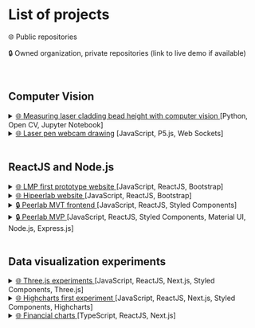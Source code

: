 # List of projects

🌐 Public repositories

🔒 Owned organization, private repositories (link to live demo if available)

<br/>

## Computer Vision

<details>
  
  <summary><a href="https://github.com/amaralc/projeto-visao-computacional">🌐 Measuring laser cladding bead height with computer vision </a>[Python, Open CV, Jupyter Notebook]</summary>

  Description: Create 3D profiles of metal beads by measuring bead heights using classical computer vision algorithms to analyse images.

  <img src="https://raw.githubusercontent.com/amaralc/projeto-visao-computacional/master/doc/summary.png"/>

</details>

<details>
  
  <summary><a href="https://github.com/amaralc/laser-pen">🌐 Laser pen webcam drawing</a> [JavaScript, P5.js, Web Sockets]</summary>

  Description: Use webcam video to draw simple profiles using a laser pointer and transmit the same image to different clients using sockets.

  Technology: JavaScript, P5.js, Web Sockets

  <img src="https://raw.githubusercontent.com/amaralc/laser-pen/master/doc/img/caneca.JPG"/>

</details>

<br/>

## ReactJS and Node.js

<details>
  
  <summary><a href="https://4ih6h.csb.app/">🌐 LMP first prototype website </a>[JavaScript, ReactJS, Bootstrap]</summary>

  [Private Repository](https://github.com/peerlab-devs/peerlab-platform-fe-mvt-dev)

  Description: Test simple website concept to substitute current deprecated laboratory website.

  <img src="https://trello-attachments.s3.amazonaws.com/5d2cc481402a708bf57152ff/5d56ebb75be1972a8479b086/7c93d35ff7b1a24f04ac84819aa554dc/image.png"/>
  
</details>

<details>
  
  <summary><a href="https://www.hipeerlab.info/">🌐 Hipeerlab website </a>[JavaScript, ReactJS, Bootstrap]</summary>

  [Public Repository](https://github.com/amaralc/hipeerlab-platform-fe)

  Description: Lead the development of website to document activity of hipeerlab volunteers during the first six months of Covid-19 pandemic, in Florianópolis, SC, Brazil.

  Developers: Alan Christian, Arthur Della Favera, Bruno Weber, Rafael Lehmkuhl, Luam G. Maul e Calil Amaral.

  <img src="https://trello-attachments.s3.amazonaws.com/5e7d5e472b10ec11bd5735b3/5e7d5e472b10ec11bd5735c4/1e0fc37920c1ba2eeab2067b2e13e723/image.png"/>
  
</details>

<details>
  
  <summary><a href="https://eloquent-bartik-1ded97.netlify.app/">🔒 Peerlab MVT frontend </a>[JavaScript, ReactJS, Styled Components]</summary>

  [Repository](https://github.com/peerlab-devs/peerlab-platform-fe-mvt-dev)

  [Figma Design](https://www.figma.com/file/jgNyQtxdZTU47Fh6O0VJol/peerLab-%2F-MVP-encontrar-e-solicitar-servi%C3%A7o-ou-recurso?node-id=0%3A1)

  Description: Develop minimum viable test concept of platform to be used during evaluation of business hipothesis through user testing and interviews.

  <img src="https://trello-attachments.s3.amazonaws.com/6019b431aa840f4bd206db4d/600x317/ba6ea83e5ba20a3df1b76d2a850776ce/image.png"/>

</details>

<details>
  
  <summary><a href="https://peerlab.com.br">🔒 Peerlab MVP </a>[JavaScript, ReactJS, Styled Components, Material UI, Node.js, Express.js]</summary>

  [Front end repository](https://github.com/peerlab-devs/peerlab-platform-fe-mvp-dev)

  [Back end repository](https://github.com/peerlab-devs/peerlab-platform-api-mvp-dev)

  Description: Lead the development of functional concept of platform to be used by first paying clients. Project fetches data from node backend (with postgres) and google sheets.

  <img src="https://trello-attachments.s3.amazonaws.com/5df3a9d74458ba69cb17da40/5edd961be75fe6385c2a8e3a/f790101cd92c11813e394c1eb9c7498a/image.png"/>

</details>

<br/>

## Data visualization experiments

<details>
  
  <summary><a href="https://next-react-three-fiber-js.vercel.app/react-three-fiber/examples/move-an-object">🌐 Three.js experiments </a>[JavaScript, ReactJS, Next.js, Styled Components, Three.js]</summary>

  [Repository](https://github.com/amaralc/next-react-three-fiber-js)

  Description: Move objects in 3D space using Three.js library.

  <img src="https://trello-attachments.s3.amazonaws.com/5e0e424b5803be3e83a070b4/600x352/d132efba89e62b804a1c7d02f21defff/image.png"/>

</details>

<details>
  
  <summary><a href="https://next-js-highcharts.vercel.app/">🌐 Highcharts first experiment </a>[JavaScript, ReactJS, Next.js, Styled Components, Highcharts]</summary>

  [Repository](https://github.com/amaralc/next-js-highcharts)

  Description: Fetch data and show graph using highcharts.

  <img src="https://trello-attachments.s3.amazonaws.com/5e0e3e5eb067901bfaab5d62/5e0e424b5803be3e83a070b4/b84f35fb029b548f588fa9984a3a3193/image.png"/>

</details>

<details>
  
  <summary><a href="https://github.com/amaralc/financial-charts-experiment">🌐 Financial charts </a>[TypeScript, ReactJS, Next.js]</summary>

  [Repository](https://github.com/amaralc/financial-graphs-experiment)

  Description: Fetch data and plot financial charts.

</details>



<br/>






